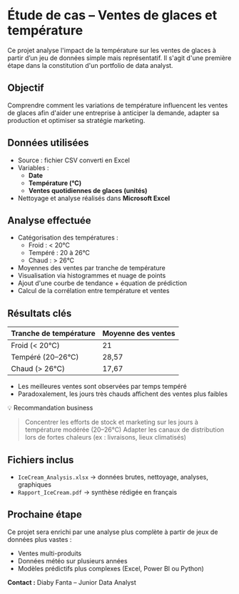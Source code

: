 # Étude de cas – Ventes de glaces et température

Ce projet analyse l'impact de la température sur les ventes de glaces à partir d’un jeu de données simple mais représentatif. Il s'agit d'une première étape dans la constitution d'un portfolio de data analyst.


## Objectif

Comprendre comment les variations de température influencent les ventes de glaces afin d'aider une entreprise à anticiper la demande, adapter sa production et optimiser sa stratégie marketing.


## Données utilisées

- Source : fichier CSV converti en Excel
- Variables :
  - **Date**
  - **Température (°C)**
  - **Ventes quotidiennes de glaces (unités)**
- Nettoyage et analyse réalisés dans **Microsoft Excel**


## Analyse effectuée

- Catégorisation des températures :
  - Froid : < 20°C
  - Tempéré : 20 à 26°C
  - Chaud : > 26°C
- Moyennes des ventes par tranche de température
- Visualisation via histogrammes et nuage de points
- Ajout d'une courbe de tendance + équation de prédiction
- Calcul de la corrélation entre température et ventes



## Résultats clés

| Tranche de température | Moyenne des ventes |
|------------------------|---------------------|
| Froid (< 20°C)         | 21                  |
| Tempéré (20–26°C)      | 28,57               |
| Chaud (> 26°C)         | 17,67               |

- Les meilleures ventes sont observées par temps tempéré
- Paradoxalement, les jours très chauds affichent des ventes plus faibles


💡 Recommandation business

> Concentrer les efforts de stock et marketing sur les jours à température modérée (20–26°C) 
> Adapter les canaux de distribution lors de fortes chaleurs (ex : livraisons, lieux climatisés)

## Fichiers inclus

- `IceCream_Analysis.xlsx` → données brutes, nettoyage, analyses, graphiques
- `Rapport_IceCream.pdf` → synthèse rédigée en français 


## Prochaine étape

Ce projet sera enrichi par une analyse plus complète à partir de jeux de données plus vastes :
- Ventes multi-produits
- Données météo sur plusieurs années
- Modèles prédictifs plus complexes (Excel, Power BI ou Python)


**Contact :** Diaby Fanta – Junior Data Analyst 

